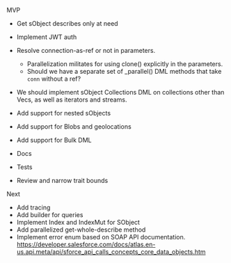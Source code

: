 MVP

- Get sObject describes only at need
- Implement JWT auth
- Resolve connection-as-ref or not in parameters.

  - Parallelization militates for using clone() explicitly in the parameters.
  - Should we have a separate set of \_parallel() DML methods that take `conn` without a ref?

- We should implement sObject Collections DML on collections other than Vecs, as well as iterators and streams.
- Add support for nested sObjects
- Add support for Blobs and geolocations
- Add support for Bulk DML
- Docs
- Tests
- Review and narrow trait bounds

Next

- Add tracing
- Add builder for queries
- Implement Index and IndexMut for SObject
- Add parallelized get-whole-describe method
- Implement error enum based on SOAP API documentation. https://developer.salesforce.com/docs/atlas.en-us.api.meta/api/sforce_api_calls_concepts_core_data_objects.htm

